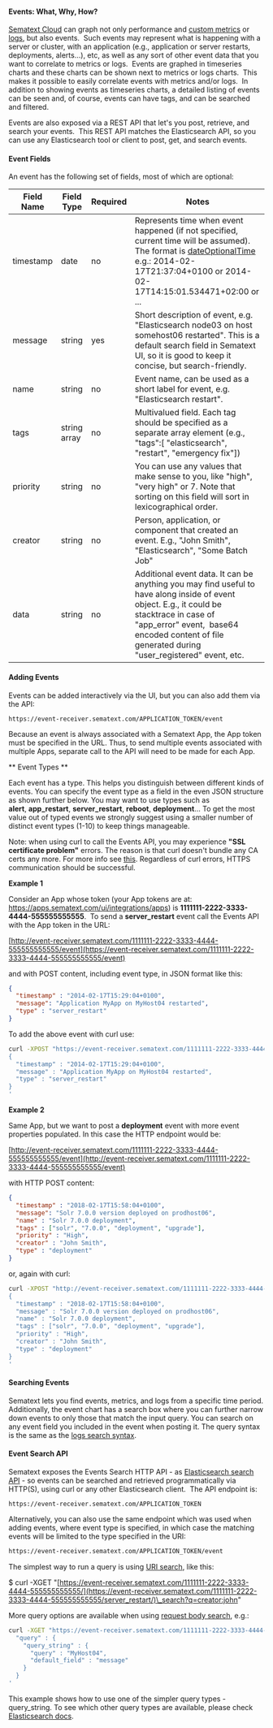 #### Events: What, Why, How?

[Sematext Cloud](http://sematext.com/cloud/) can graph not only performance and
[custom metrics](/monitoring/custom-metrics) or [logs](/logs), but also events.  Such
events may represent what is happening with a server or cluster, with an
application (e.g., application or server restarts, deployments,
alerts...), etc, as well as any sort of other event data that you want
to correlate to metrics or logs.  Events are graphed in timeseries charts
and these charts can be shown next to metrics or logs charts.  This
makes it possible to easily correlate events with metrics and/or logs.  In addition
to showing events as timeseries charts, a detailed listing of events can
be seen and, of course, events can have tags, and can be
searched and filtered.

Events are also exposed via a REST API that let's you post, retrieve,
and search your events.  This REST API matches the Elasticsearch API, so
you can use any Elasticsearch tool or client to post, get, and search
events.

#### Event Fields

An event has the following set of fields, most of which are optional:

<table>
<thead>
<tr class="header">
<th>Field Name</th>
<th>Field Type</th>
<th>Required</th>
<th>Notes</th>
</tr>
</thead>
<tbody>
<tr class="odd">
<td>timestamp</td>
<td>date</td>
<td>no</td>
<td>Represents time when event happened (if not specified, current time will be assumed). The format is <a href="http://joda-time.sourceforge.net/api-release/org/joda/time/format/ISODateTimeFormat.html#dateOptionalTimeParser" class="external-link">dateOptionalTime</a> e.g.: <span>2014-02-17T21:37:04+0100 or </span><span class="jsonPretty-string">2014-02-17T14:15:01.534471+02:00 or ...<br />
</span></td>
</tr>
<tr class="even">
<td>message</td>
<td>string</td>
<td>yes</td>
<td>Short description of event, e.g. &quot;Elasticsearch node03 on host somehost06 restarted&quot;. This is a default search field in Sematext UI, so it is good to keep it concise, but search-friendly.</td>
</tr>
<tr class="odd">
<td>name</td>
<td>string</td>
<td>no</td>
<td>Event name, can be used as a short label for event, e.g. &quot;Elasticsearch restart&quot;.</td>
</tr>
<tr class="even">
<td>tags</td>
<td>string array</td>
<td>no</td>
<td>Multivalued field. Each tag should be specified as a separate array element (e.g., &quot;tags&quot;:[ &quot;elasticsearch&quot;, &quot;restart&quot;, &quot;emergency fix&quot;])</td>
</tr>
<tr class="odd">
<td>priority</td>
<td>string</td>
<td>no</td>
<td>You can use any values that make sense to you, like &quot;high&quot;, &quot;very high&quot; or 7. Note that sorting on this field will sort in lexicographical order.</td>
</tr>
<tr class="even">
<td>creator</td>
<td>string</td>
<td>no</td>
<td>Person, application, or component that created an event. E.g., &quot;John Smith&quot;, &quot;Elasticsearch&quot;, &quot;Some Batch Job&quot;</td>
</tr>
<tr class="odd">
<td>data</td>
<td>string</td>
<td>no</td>
<td>Additional event data. It can be anything you may find useful to have along inside of event object. E.g., it could be stacktrace in case of &quot;app_error&quot; event,  base64 encoded content of file generated during &quot;user_registered&quot; event, etc.</td>
</tr>
</tbody>
</table>

#### Adding Events

Events can be added interactively via the UI, but you can also add them via the API:

```
https://event-receiver.sematext.com/APPLICATION_TOKEN/event
```

Because an event is always associated with a Sematext App, the App token must be specified in the URL. Thus, to send
multiple events associated with multiple Apps, separate call to
the API will need to be made for each App.  

** Event Types **

Each event has a type.  This helps you distinguish between different kinds of events.
You can specify the event type as a field in the even JSON structure as shown further below.
You may want to use types such as
**alert**, **app\_restart**, **server\_restart**, **reboot**, **deployment**...
To get the most value out of typed events we strongly suggest using a smaller number of distinct
event types (1-10) to keep things manageable.

Note: when using curl to call the Events API, you may experience **"SSL certificate
problem"** errors. The reason is that curl doesn't bundle any CA certs
any more.  For more info see
[this](http://curl.haxx.se/docs/sslcerts.html). Regardless of curl
errors, HTTPS communication should be successful.

**Example 1**

Consider an App whose token (your App tokens are at:
<https://apps.sematext.com/ui/integrations/apps>) is
**1111111-2222-3333-4444-555555555555**.  To send
a **server\_restart** event call the Events API with the App token in the URL:

[http://event-receiver.sematext.com/1111111-2222-3333-4444-555555555555/event](https://event-receiver.sematext.com/1111111-2222-3333-4444-555555555555/event)

and with POST content, including event type, in JSON format like this:

``` JSON
{
  "timestamp" : "2014-02-17T15:29:04+0100",
  "message": "Application MyApp on MyHost04 restarted",
  "type" : "server_restart"
}
```

To add the above event with curl use: 

``` bash
curl -XPOST "https://event-receiver.sematext.com/1111111-2222-3333-4444-555555555555/event" -d '
{
  "timestamp" : "2014-02-17T15:29:04+0100",
  "message" : "Application MyApp on MyHost04 restarted",
  "type" : "server_restart"
}
'
```

**Example 2**

Same App, but we want to post a **deployment** event with more event properties populated. In this case the HTTP endpoint would be:

[http://event-receiver.sematext.com/1111111-2222-3333-4444-555555555555/event](http://event-receiver.sematext.com/1111111-2222-3333-4444-555555555555/event)

with HTTP POST content:

``` JSON
{
  "timestamp" : "2018-02-17T15:58:04+0100",
  "message": "Solr 7.0.0 version deployed on prodhost06",
  "name" : "Solr 7.0.0 deployment",
  "tags" : ["solr", "7.0.0", "deployment", "upgrade"],
  "priority" : "High",
  "creator" : "John Smith",
  "type" : "deployment"
}
```

or, again with curl:

``` bash
curl -XPOST "http://event-receiver.sematext.com/1111111-2222-3333-4444-555555555555/event" -d '
{
  "timestamp" : "2018-02-17T15:58:04+0100",
  "message" : "Solr 7.0.0 version deployed on prodhost06",
  "name" : "Solr 7.0.0 deployment",
  "tags" : ["solr", "7.0.0", "deployment", "upgrade"],
  "priority" : "High",
  "creator" : "John Smith",
  "type" : "deployment"
}
'
```

#### Searching Events

Sematext lets you find events, metrics, and logs from a specific
time period. Additionally, the event chart has a search box where you
can further narrow down events to only those that match the input query.
You can search on any event field you included in the event when posting
it.  The query syntax is the same as the [logs search syntax](/logs/search-syntax/).

#### Event Search API

Sematext exposes the Events Search HTTP API - as [Elasticsearch search API](http://www.elasticsearch.org/guide/en/elasticsearch/reference/current/query-dsl.html) - so
events can be searched and retrieved programmatically via
HTTP(S), using curl or any other Elasticsearch client.  The API endpoint
is:

```
https://event-receiver.sematext.com/APPLICATION_TOKEN
```

Alternatively, you can also use the same endpoint which was used when
adding events, where event type is specified, in which case the matching
events will be limited to the type specified in the URI:

``` bash
https://event-receiver.sematext.com/APPLICATION_TOKEN/event
```

The simplest way to run a query is using [URI search](http://www.elasticsearch.org/guide/en/elasticsearch/reference/current/search-uri-request.html),
like this:

$ curl -XGET
"[https://event-receiver.sematext.com/1111111-2222-3333-4444-555555555555/](https://event-receiver.sematext.com/1111111-2222-3333-4444-555555555555/server_restart/)\_search?q=creator:john"

More query options are available when using [request body search](http://www.elasticsearch.org/guide/en/elasticsearch/reference/current/search-request-body.html),
e.g.:

``` bash
curl -XGET "https://event-receiver.sematext.com/1111111-2222-3333-4444-555555555555/_search" -d '
  "query" : {
    "query_string" : {
      "query" : "MyHost04",
      "default_field" : "message"
    }
  } 
'
```

This example shows how to use one of the simpler query types -
query\_string. To see which other query types are available, please
check [Elasticsearch docs](http://www.elasticsearch.org/guide/en/elasticsearch/reference/current/query-dsl.html).
